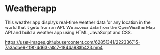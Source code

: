 # Weatherapp

This weather app displays real-time weather data for any location in the world that it gets from an API. We access data 
from the OpenWeatherMap API and build a weather app using HTML, JavaScript and CSS.

https://user-images.githubusercontent.com/62851341/222336715-7a3acbe9-1f9f-4d63-a8c7-1844a988b423.mp4


